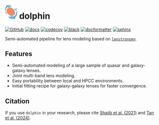 # <img src="https://raw.githubusercontent.com/ajshajib/dolphin/efb2673646edd6c2d98963e9f4d08a9104d293c3/logo.png" alt="logo" width="40"/> dolphin

[![GitHub](https://github.com/ajshajib/dolphin/workflows/CI/badge.svg)](https://github.com/ajshajib/dolphin/actions)
[![docs](https://readthedocs.org/projects/dolphin-docs/badge/?version=latest)](https://dolphin-docs.readthedocs.io/en/latest/?badge=latest)
[![codecov](https://codecov.io/gh/ajshajib/dolphin/graph/badge.svg?token=WZVXZS9GF1)](https://codecov.io/gh/ajshajib/dolphin)
[![black](https://img.shields.io/badge/code%20style-black-000000.svg)](https://github.com/psf/black)
[![docformatter](https://img.shields.io/badge/%20formatter-docformatter-fedcba.svg)](https://github.com/PyCQA/docformatter)
[![sphinx](https://img.shields.io/badge/%20style-sphinx-0a507a.svg)](https://www.sphinx-doc.org/en/master/usage/index.html)

Semi-automated pipeline for lens modeling based on
[`lenstronomy`](https://github.com/sibirrer/lenstronomy).

## Features

-   Semi-automated modeling of a large sample of quasar and
    galaxy-galaxy lenses.
-   Joint multi-band lens modeling.
-   Easy portability between local and HPCC environments.
-   Initial fitting recipe for galaxy-galaxy lenses for faster
    convergence.

## Citation

If you use `dolphin` in your research, please cite [Shajib
et al.
(2021)](https://ui.adsabs.harvard.edu/abs/2021MNRAS.503.2380S/abstract)
and [Tan et al.
(2024)](https://ui.adsabs.harvard.edu/abs/2023arXiv231109307T/abstract).
